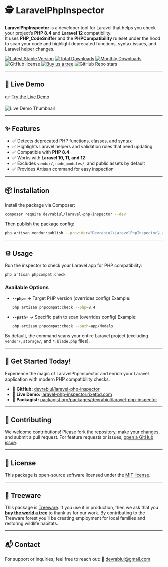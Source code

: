 # 🕵️ LaravelPhpInspector

**LaravelPhpInspector** is a developer tool for Laravel that helps you check your project’s **PHP 8.4** and **Laravel 12** compatibility.  
It uses **PHP_CodeSniffer** and the **PHPCompatibility** ruleset under the hood to scan your code and highlight deprecated functions, syntax issues, and Laravel helper changes.

[![Latest Stable Version](https://poser.pugx.org/devrabiul/laravel-php-inspector/v/stable)](https://packagist.org/packages/devrabiul/laravel-php-inspector)
[![Total Downloads](https://poser.pugx.org/devrabiul/laravel-php-inspector/downloads)](https://packagist.org/packages/devrabiul/laravel-php-inspector)
[![Monthly Downloads](https://poser.pugx.org/devrabiul/laravel-php-inspector/d/monthly)](https://packagist.org/packages/devrabiul/laravel-php-inspector)
![GitHub license](https://img.shields.io/github/license/devrabiul/laravel-php-inspector)
[![Buy us a tree](https://img.shields.io/badge/Treeware-%F0%9F%8C%B3-lightgreen)](https://plant.treeware.earth/devrabiul/laravel-php-inspector)
![GitHub Repo stars](https://img.shields.io/github/stars/devrabiul/laravel-php-inspector?style=social)

---

## 🚀 Live Demo

👉 [Try the Live Demo](https://packages.rixetbd.com/devrabiul/laravel-php-inspector)

![Live Demo Thumbnail](https://packages.rixetbd.com/storage/app/public/package/devrabiul/laravel-php-inspector.webp)

---

## ✨ Features

- ✅ Detects deprecated PHP functions, classes, and syntax
- ✅ Highlights Laravel helpers and validation rules that need updating
- ✅ Compatible with **PHP 8.4**
- ✅ Works with **Laravel 10, 11, and 12**
- ✅ Excludes `vendor/`, `node_modules/`, and public assets by default
- ✅ Provides Artisan command for easy inspection

---

## 📦 Installation

Install the package via Composer:

```bash
composer require devrabiul/laravel-php-inspector --dev
````

Then publish the package config:

```bash
php artisan vendor:publish --provider="Devrabiul\LaravelPhpInspector\LaravelPhpInspectorServiceProvider"
```

---

## ⚙️ Usage

Run the inspector to check your Laravel app for PHP compatibility:

```bash
php artisan phpcompat:check
```

### Available Options

* **`--php=`** → Target PHP version (overrides config)
  Example:

  ```bash
  php artisan phpcompat:check --php=8.4
  ```

* **`--path=`** → Specific path to scan (overrides config)
  Example:

  ```bash
  php artisan phpcompat:check --path=app/Models
  ```

By default, the command scans your entire Laravel project (excluding `vendor/`, `storage/`, and `*.blade.php` files).

---

## 🎯 Get Started Today!

Experience the magic of LaravelPhpInspector and enrich your Laravel application with modern PHP compatibility checks.

* 🔗 **GitHub:** [devrabiul/laravel-php-inspector](https://github.com/devrabiul/laravel-php-inspector)
* 🔗 **Live Demo:** [laravel-php-inspector.rixetbd.com](https://laravel-php-inspector.rixetbd.com)
* 🔗 **Packagist:** [packagist.org/packages/devrabiul/laravel-php-inspector](https://packagist.org/packages/devrabiul/laravel-php-inspector)

---

## 🤝 Contributing

We welcome contributions!
Please fork the repository, make your changes, and submit a pull request.
For feature requests or issues, [open a GitHub issue](https://github.com/devrabiul/laravel-php-inspector/issues).

---

## 📄 License

This package is open-source software licensed under the [MIT license](LICENSE).

---

## 🌱 Treeware

This package is [Treeware](https://treeware.earth). If you use it in production, then we ask that you [**buy the world a tree**](https://plant.treeware.earth/devrabiul/laravel-php-inspector) to thank us for our work. By contributing to the Treeware forest you’ll be creating employment for local families and restoring wildlife habitats.

---

## 📬 Contact

For support or inquiries, feel free to reach out:
📧 [devrabiul@gmail.com](mailto:devrabiul@gmail.com)
